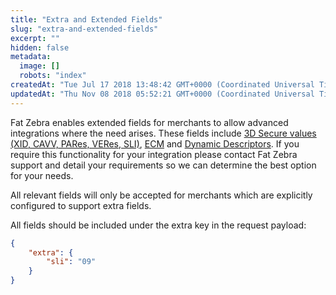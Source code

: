 ```yaml
---
title: "Extra and Extended Fields"
slug: "extra-and-extended-fields"
excerpt: ""
hidden: false
metadata: 
  image: []
  robots: "index"
createdAt: "Tue Jul 17 2018 13:48:42 GMT+0000 (Coordinated Universal Time)"
updatedAt: "Thu Nov 08 2018 05:52:21 GMT+0000 (Coordinated Universal Time)"
---
```

Fat Zebra enables extended fields for merchants to allow advanced integrations where the need arises. These fields include [3D Secure values (XID, CAVV, PARes, VERes, SLI)](doc:3d-secure), [ECM](doc:recurring-and-other-transaction-types) and [Dynamic Descriptors](doc:dynamic-descriptors). If you require this functionality for your integration please contact Fat Zebra support and detail your requirements so we can determine the best option for your needs.

All relevant fields will only be accepted for merchants which are explicitly configured to support extra fields.

All fields should be included under the extra key in the request payload:

```json Example
{
    "extra": {
        "sli": "09"
    }
}
```
